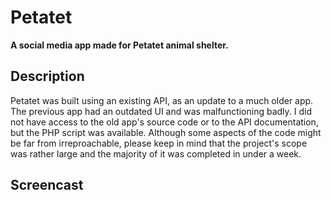 # Petatet
**A social media app made for Petatet animal shelter.**

## Description  
Petatet was built using an existing API, as an update to a much older app. The previous app had an outdated UI and was malfunctioning badly. I did not have access to the old app's source code or to the API documentation, but the PHP script was available. Although some aspects of the code might be far from irreproachable, please keep in mind that the project's scope was rather large and the majority of it was completed in under a week. 

## Screencast 


